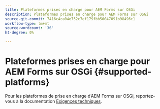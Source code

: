 ```yaml
---
title: Plateformes prises en charge pour AEM Forms sur OSGi
description: Plateformes prises en charge pour AEM Forms sur OSGi
source-git-commit: 7416c4ca04e752c7ef179fbb50047091b98496c1
workflow-type: tm+mt
source-wordcount: '36'
ht-degree: 0%

---
```



# Plateformes prises en charge pour AEM Forms sur OSGi {#supported-platforms}

Pour les plateformes de prise en charge d’AEM Forms sur OSGi, reportez-vous à la documentation [Exigences techniques](/help/sites-deploying/technical-requirements.md).
